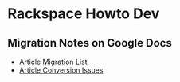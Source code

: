 # Rackspace Howto Dev

## Migration Notes on Google Docs

* [Article Migration List](https://docs.google.com/spreadsheets/d/1zs3QdnGLuSZYvAextLEYhYKo_dlFggqm7uM6BtZLjRI/edit#gid=370301390)
* [Article Conversion Issues](https://docs.google.com/spreadsheets/d/131fo6BwOwiKKxo_N5d-upf_udw9unZOYkDvuiTWz1F8/edit#gid=0)
